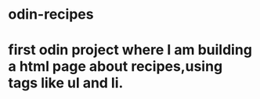 # odin-recipes
# first odin project where I am building a html page about recipes,using tags like ul and li.